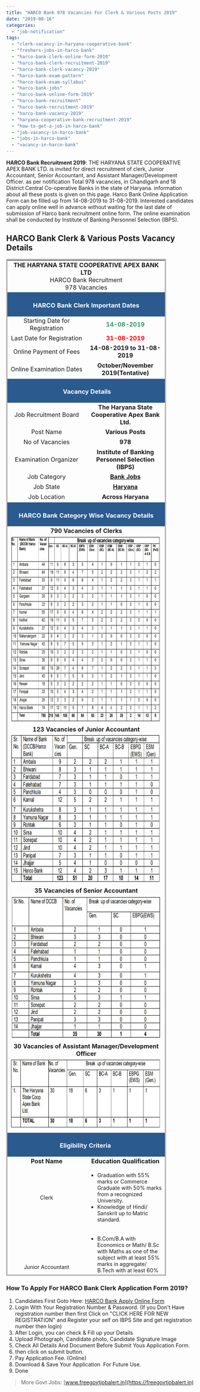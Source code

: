 ```yaml
---
title: "HARCO Bank 978 Vacancies For Clerk & Various Posts 2019"
date: "2019-08-16"
categories: 
  - "job-notification"
tags: 
  - "clerk-vacancy-in-haryana-cooperative-bank"
  - "freshers-jobs-in-harco-bank"
  - "harco-bank-clerk-online-form-2019"
  - "harco-bank-clerk-recruitment-2019"
  - "harco-bank-clerk-vacancy-2019"
  - "harco-bank-exam-pattern"
  - "harco-bank-exam-syllabus"
  - "harco-bank-jobs"
  - "harco-bank-online-form-2019"
  - "harco-bank-recruitment"
  - "harco-bank-recruitment-2019"
  - "harco-bank-vacancy-2019"
  - "haryana-cooperative-bank-recruitment-2019"
  - "how-to-get-a-job-in-harco-bank"
  - "job-vacancy-in-harco-bank"
  - "jobs-in-harco-bank"
  - "vacancy-in-harco-bank"
---
```


**HARCO Bank Recruitment 2019**: THE HARYANA STATE COOPERATIVE APEX BANK LTD. is invited for direct recruitment of clerk, Junior Accountant, Senior Accountant, and Assistant Manager/Development Officer. as per notification Total 978 vacancies, in Chandigarh and 18 District Central Co-operative Banks in the state of Haryana. information about all these posts is given on this page. Harco Bank Online Application Form can be filled up from 14-08-2019 to 31-08-2019. Interested candidates can apply online well in advance without waiting for the last date of submission of Harco bank recruitment online form. The online examination shall be conducted by Institute of Banking Personnel Selection (IBPS).

## HARCO Bank Clerk & Various Posts Vacancy Details

<table style="height: 2724px; width: 84.9475%; border-collapse: collapse; border-style: double;"><tbody><tr style="height: 80px;"><td style="width: 100%; text-align: center; height: 50px;" colspan="2"><span style="font-size: 12pt;"><strong>THE HARYANA STATE COOPERATIVE APEX BANK LTD</strong></span><div></div><span style="font-size: 12pt;">HARCO Bank Recruitment</span><div></div><span style="font-size: 12pt;">978 Vacancies</span></td></tr><tr style="height: 30px;"><td style="width: 100%; height: 30px; background-color: #2a5a8e; text-align: center;" colspan="2"><h3><span style="color: #ffffff;"><strong>HARCO Bank Clerk Important Dates</strong></span></h3></td></tr><tr style="height: 22px;"><td style="width: 49.7696%; text-align: center; height: 22px;"><span style="font-size: 12pt;">Starting Date for Registration</span></td><td style="width: 50.2304%; text-align: center; height: 22px;"><span style="color: #339966;"><strong><span style="font-size: 12pt;">14-08-2019</span></strong></span></td></tr><tr style="height: 22px;"><td style="width: 49.7696%; text-align: center; height: 22px;"><span style="font-size: 12pt;">Last Date for Registration</span></td><td style="width: 50.2304%; text-align: center; height: 22px;"><span style="color: #ff0000;"><strong><span style="font-size: 12pt;">31-08-2019</span></strong></span></td></tr><tr style="height: 25px;"><td style="width: 49.7696%; text-align: center; height: 25px;"><span style="font-size: 12pt;">Online Payment of Fees</span></td><td style="width: 50.2304%; text-align: center; height: 25px;"><strong><span style="font-size: 12pt;">14-08-2019 to 31-08-2019</span></strong></td></tr><tr style="height: 44px;"><td style="width: 49.7696%; text-align: center; height: 44px;"><span style="font-size: 12pt;">Online Examination Dates</span></td><td style="width: 50.2304%; text-align: center; height: 44px;"><strong><span style="font-size: 12pt;">October/November 2019(Tentative)</span></strong></td></tr><tr style="height: 30px;"><td style="width: 100%; height: 30px; background-color: #2a5a8e; text-align: center;" colspan="2"><h3><span style="color: #ffffff;"><strong>&nbsp;Vacancy Details</strong></span></h3></td></tr><tr style="height: 22px;"><td style="text-align: center; height: 22px; width: 49.7696%;"><span style="font-size: 12pt;">Job Recruitment Board</span></td><td style="text-align: center; width: 50.2304%; height: 22px;"><strong><span style="font-size: 12pt;">The Haryana State Cooperative Apex Bank Ltd.</span></strong></td></tr><tr style="height: 22px;"><td style="text-align: center; width: 49.7696%; height: 22px;"><span style="font-size: 12pt;">Post Name</span></td><td style="text-align: center; width: 50.2304%; height: 22px;"><strong><span style="font-size: 12pt;">Various Posts</span></strong></td></tr><tr style="height: 22px;"><td style="text-align: center; width: 49.7696%; height: 22px;"><span style="font-size: 12pt;">No of Vacancies</span></td><td style="text-align: center; width: 50.2304%; height: 22px;"><strong><span style="font-size: 12pt;">978</span></strong></td></tr><tr style="height: 22px;"><td style="text-align: center; width: 49.7696%; height: 22px;"><span style="font-size: 12pt;">Examination Organizer</span></td><td style="text-align: center; width: 50.2304%; height: 22px;"><strong><span style="font-size: 12pt;">Institute of Banking Personnel Selection (IBPS)</span></strong></td></tr><tr style="height: 22px;"><td style="text-align: center; width: 49.7696%; height: 22px;"><span style="font-size: 12pt;">Job Category</span></td><td style="text-align: center; width: 50.2304%; height: 22px;"><a href="https://freegovtjobalert.in/bank-jobs-recruitment/" target="_blank" rel="noopener noreferrer"><strong><span style="font-size: 12pt;">Bank Jobs</span></strong></a></td></tr><tr style="height: 22px;"><td style="text-align: center; width: 49.7696%; height: 22px;"><span style="font-size: 12pt;">Job State</span></td><td style="text-align: center; width: 50.2304%; height: 22px;"><a href="https://freegovtjobalert.in/haryana-govt-job/" target="_blank" rel="noopener noreferrer"><strong><span style="font-size: 12pt;">Haryana</span></strong></a></td></tr><tr style="height: 22px;"><td style="text-align: center; width: 49.7696%; height: 22px;"><span style="font-size: 12pt;">Job Location</span></td><td style="text-align: center; width: 50.2304%; height: 22px;"><strong><span style="font-size: 12pt;">Across Haryana</span></strong></td></tr><tr style="height: 30px;"><td style="width: 100%; background-color: #2a5a8e; text-align: center; height: 30px;" colspan="2"><h3><strong><span style="color: #ffffff;">HARCO Bank Category Wise Vacancy Details</span></strong></h3></td></tr><tr style="height: 1145px;"><td style="text-align: center; width: 100%; height: 1145px;" colspan="2"><strong><span style="font-size: 12pt;">790 Vacancies of Clerks</span></strong><div></div><img class="size-full wp-image-666" src="images/Harco-Bank-clerk.jpg" alt="HARCO Bank Clerk" width="700" height="509"><div></div><strong><span style="font-size: 12pt;">123 Vacancies of Junior Accountant</span></strong><div></div><img class=" wp-image-667" src="images/Harco-bank-Junior-Accountant.jpg" alt="Harco bank Junior Accountant" width="690" height="409"><div></div><strong><span style="font-size: 12pt;">35 Vacancies of Senior Accountant</span></strong><div></div><img class=" wp-image-668" src="images/Harco-Bank-Senior-Accountant.jpg" alt="Harco Bank Senior Accountant" width="658" height="394"><div></div><strong><span style="font-size: 12pt;">30 Vacancies of Assistant Manager/Development Officer</span></strong><div></div><img class=" wp-image-665" src="images/Harco-bank-Assistant-Manager-Development-Officer.jpg" alt="Harco bank Assistant Manager Development Officer" width="662" height="195"></td></tr><tr style="height: 30px;"><td style="width: 100%; height: 30px; background-color: #2a5a8e; text-align: center;" colspan="2"><h3><span style="color: #ffffff;"><strong>Eligibility Criteria&nbsp;</strong></span></h3></td></tr><tr style="height: 14px;"><td style="text-align: center; height: 14px; width: 49.7696%;"><span style="font-size: 12pt;"><strong>Post Name</strong></span></td><td style="text-align: center; width: 50.2304%; height: 14px;"><span style="font-size: 12pt;"><strong>Education Qualification</strong></span></td></tr><tr style="height: 150px;"><td style="text-align: center; width: 49.7696%; height: 56px;">Clerk</td><td style="text-align: center; width: 50.2304%; height: 56px;"><ul><li style="text-align: left;">Graduation with 55% marks or Commerce Graduate with 50% marks from a recognized University.</li><li style="text-align: left;">Knowledge of Hindi/ Sanskrit up to Matric standard.</li></ul></td></tr><tr style="height: 150px;"><td style="text-align: center; width: 49.7696%; height: 149px;">Junior Accountant</td><td style="text-align: center; width: 50.2304%; height: 149px;"><ul><li style="text-align: left;">B.Com/B.A with Economics or Math/ B.Sc with Maths as one of the subject with at least 55% marks in aggregate/ B.Tech with at least 60% marks.</li><li style="text-align: left;">Knowledge of Hindi/ Sanskrit up to Matric Standard.</li></ul></td></tr><tr style="height: 150px;"><td style="text-align: center; width: 49.7696%; height: 138px;">Senior Accountant</td><td style="text-align: center; width: 50.2304%; height: 138px;"><ul><li style="text-align: left;">At least 55% marks in Commerce or Science with Math or BA with Math or Economics with 3 years experience. OR At least 50% marks in M.Com or MA with Math or Economics</li><li style="text-align: left;">Knowledge of Hindi/ Sanskrit up to Matric Standard.</li></ul></td></tr><tr style="height: 200px;"><td style="text-align: center; width: 49.7696%; height: 315px;">Assistant Manager/Development Officer</td><td style="text-align: center; width: 50.2304%; height: 315px;"><ul><li style="text-align: left;">At least 60% marks in Graduation in science with Math/ Arts with Economics or Maths/ Commerce/B.Tech. OR Post Graduate in Maths or Economics or Commerce or Business Administration or Engineering with at least 55% marks either in Graduation or Post Graduation or Chartered Accountant with at least 55% marks. OR 50% marks in Post Graduation in Economics or Maths or Commerce with CAIIB. OR Master in Banking and Insurance Management with 60% marks.</li><li style="text-align: left;">Knowledge of Hindi/ Sanskrit up to Matric Standard.</li></ul></td></tr><tr style="height: 30px;"><td style="width: 100%; background-color: #2a5a8e; text-align: center; height: 30px;" colspan="2"><h3><span style="color: #ffffff;"><strong>HARCO Bank Clerk Age Limits &amp; Age Relaxation</strong></span></h3></td></tr><tr style="height: 170px;"><td style="text-align: center; width: 100%; height: 177px;" colspan="2"><ul><li style="text-align: left;"><span style="font-size: 12pt;">Minimum of 18 years</span></li><li style="text-align: left;"><span style="font-size: 12pt;">maximum of 42 years</span></li></ul><p style="text-align: left;"><span style="color: #000000; font-size: 12pt;"><strong>Age Relaxation:</strong></span></p><div></div><ul><li style="text-align: left;"><span style="font-size: 12pt;">SC, ST, Backward Class(A) &amp; Backward Class(B), the upper age limit is relaxable up to 5 years and in case of ExServiceman candidates shall be of 42 years Plus continuous Military Service added by three years.</span></li></ul></td></tr><tr style="height: 30px;"><td style="width: 100%; background-color: #2a5a8e; text-align: center; height: 30px;" colspan="2"><h3><span style="color: #ffffff;"><strong>HARCO Bank Clerk Salary/Pay Scale</strong></span></h3></td></tr><tr style="height: 70px;"><td style="width: 100%; text-align: left; height: 75px;" colspan="2"><ul><li><span style="font-size: 12pt;">Clerk, Junior Accountant, Senior Accountant: Level-6 (Rs.35400-112400)</span></li><li><span style="font-size: 12pt;">Assistant Manager/Development Officer: Level-7 (Rs.44900-142400)</span></li></ul></td></tr><tr style="height: 30px;"><td style="width: 100%; height: 30px; background-color: #2a5a8e; text-align: center;" colspan="2"><h3><span style="color: #ffffff;"><strong>HARCO Bank Clerk Application Fee&nbsp;</strong></span></h3></td></tr><tr style="height: 30px;"><td style="width: 100%; text-align: center; height: 55px;" colspan="2"><ul><li style="text-align: left;"><span style="font-size: 12pt;">General Category: Rs. 600/-</span></li><li style="text-align: left;"><span style="font-size: 12pt;">SC/BCA/BCB/ EBPG(EWS), female candidates of Haryana only: Rs. 300/-</span></li><li style="text-align: left;"><span style="font-size: 12pt;">No fee for Ex-serviceman of Haryana.</span></li></ul><span style="font-size: 12pt;">(Payment Through online Via Debit Card/Credit Cards, Internet Bankings, Cash ards, Mobile Wallet.)</span></td></tr><tr style="height: 30px;"><td style="width: 100%; height: 30px; background-color: #2a5a8e; text-align: center;" colspan="2"><h3><span style="color: #ffffff;"><strong>Important Links&nbsp;</strong></span></h3></td></tr><tr style="height: 10px;"><td style="width: 49.7696%; text-align: center; height: 10px;"><strong><span style="font-size: 12pt;">Apply Online&nbsp;</span></strong></td><td style="width: 50.2304%; text-align: center; height: 10px;"><span style="font-size: 12pt; color: #ff0000;"><strong><a style="color: #ff0000;" title="HARCO Bank" href="https://ibpsonline.ibps.in/harcovpaug19/basic_details.php" target="_blank" rel="noopener noreferrer">Registration</a><span style="color: #000000;">&nbsp;|</span>&nbsp;<a style="color: #ff0000;" title="HARCO Bank" href="https://ibpsonline.ibps.in/harcovpaug19/" target="_blank" rel="noopener noreferrer">Login</a></strong></span></td></tr><tr style="height: 36px;"><td style="width: 49.7696%; text-align: center; height: 23px;"><strong><span style="font-size: 12pt;">Notification</span></strong></td><td style="width: 50.2304%; text-align: center; height: 23px;"><span style="color: #ff0000;"><a style="color: #ff0000;" href="https://freegovtjobalert.in/wp-content/uploads/2019/08/Notification-HARCO-Bank-Clerk-Accountant-Asst-Manager-Posts.pdf" target="_blank" rel="noopener noreferrer"><span style="font-size: 12pt;"><strong>Click Here&nbsp;</strong></span></a></span></td></tr><tr style="height: 10px;"><td style="width: 49.7696%; text-align: center; height: 10px;"><strong><span style="font-size: 12pt;">&nbsp;Official Website</span></strong></td><td style="width: 50.2304%; text-align: center; height: 10px;"><span style="color: #ff0000;"><a style="color: #ff0000;" href="http://www.harcobank.org.in/" target="_blank" rel="noopener noreferrer"><span style="font-size: 12pt;"><strong>Click Here</strong></span></a></span></td></tr></tbody></table>

### How To Apply For HARCO Bank Clerk Application Form 2019?

1. Candidates First Goto Here: [HARCO Bank Apply Online Form](https://ibpsonline.ibps.in/harcovpaug19/)
2. Login With Your Registration Number & Password. (If you Don't Have registration number then first Click on "CLICK HERE FOR NEW REGISTRATION" and Register your self on IBPS Site and get registration number then login)
3. After Login, you can check & Fill up your Details
4. Upload Photograph, Candidate photo, Candidate Signature Image
5. Check All Details And Document Before Submit Yous Application Form.
6. then click on submit button.
7. Pay Application Fee. (Online)
8. Download & Save Your Application  For Future Use.
9. Done

> More Govt Jobs: [www.freegovtjobalert.in](https://freegovtjobalert.in)
